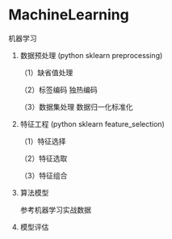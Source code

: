 # MachineLearning

机器学习

1. 数据预处理 (python sklearn preprocessing)

    （1）缺省值处理

    （2）标签编码  独热编码

    （3）数据集处理 数据归一化标准化

2. 特征工程 (python sklearn feature_selection) 

    （1）特征选择

    （2）特征选取

    （3）特征组合

3. 算法模型 

     参考机器学习实战数据

4. 模型评估
